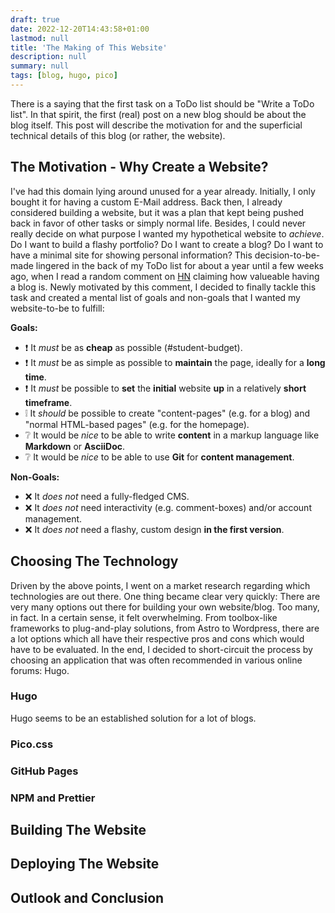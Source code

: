 ```yaml
---
draft: true
date: 2022-12-20T14:43:58+01:00
lastmod: null
title: 'The Making of This Website'
description: null
summary: null
tags: [blog, hugo, pico]
---
```


There is a saying that the first task on a ToDo list should be "Write a ToDo list".
In that spirit, the first (real) post on a new blog should be about the blog itself.
This post will describe the motivation for and the superficial technical details of this blog
(or rather, the website).

## The Motivation - Why Create a Website?

I've had this domain lying around unused for a year already.
Initially, I only bought it for having a custom E-Mail address.
Back then, I already considered building a website, but it was a plan that kept being pushed back
in favor of other tasks or simply normal life.
Besides, I could never really decide on what purpose I wanted my hypothetical website to _achieve_.
Do I want to build a flashy portfolio? Do I want to create a blog? Do I want to have
a minimal site for showing personal information?
This decision-to-be-made lingered in the back of my ToDo list for about a year until a few weeks
ago, when I read a random comment on [HN](https://news.ycombinator.com) claiming how valueable
having a blog is.
Newly motivated by this comment, I decided to finally tackle this task and created a mental list of
goals and non-goals that I wanted my website-to-be to fulfill:

**Goals:**

- ❗️ It _must_ be as **cheap** as possible (#student-budget).
- ❗️ It _must_ be as simple as possible to **maintain** the page, ideally for a **long time**.
- ❗️ It _must_ be possible to **set** the **initial** website **up** in a relatively **short timeframe**.
- ❕ It _should_ be possible to create "content-pages" (e.g. for a blog) and "normal HTML-based pages"
  (e.g. for the homepage).
- ❔ It would be _nice_ to be able to write **content** in a markup language like **Markdown** or **AsciiDoc**.
- ❔ It would be _nice_ to be able to use **Git** for **content management**.

**Non-Goals:**

- ❌ It _does not_ need a fully-fledged CMS.
- ❌ It _does not_ need interactivity (e.g. comment-boxes) and/or account management.
- ❌ It _does not_ need a flashy, custom design **in the first version**.

## Choosing The Technology

Driven by the above points, I went on a market research regarding which technologies are out there.
One thing became clear very quickly:
There are very many options out there for building your own website/blog.
Too many, in fact.
In a certain sense, it felt overwhelming.
From toolbox-like frameworks to plug-and-play solutions, from Astro to Wordpress, there are a lot options
which all have their respective pros and cons which would have to be evaluated.
In the end, I decided to short-circuit the process by choosing an application that was often recommended
in various online forums: Hugo.

### Hugo

Hugo seems to be an established solution for a lot of blogs.

### Pico.css

### GitHub Pages

### NPM and Prettier

## Building The Website

## Deploying The Website

## Outlook and Conclusion
